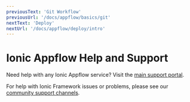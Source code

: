 ```yaml
---
previousText: 'Git Workflow'
previousUrl: '/docs/appflow/basics/git'
nextText: 'Deploy'
nextUrl: '/docs/appflow/deploy/intro'
---
```


# Ionic Appflow Help and Support

Need help with any Ionic Appflow service? Visit the [main support portal](https://ionic.zendesk.com/hc/en-us).

For help with Ionic Framework issues or problems, please see our [community support channels](https://ionicframework.com/support).
